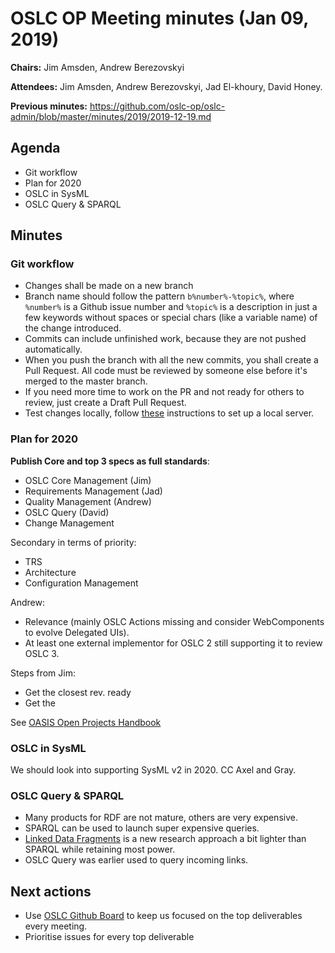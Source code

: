 # OSLC OP Meeting minutes (Jan 09, 2019)

**Chairs:** Jim Amsden, Andrew Berezovskyi

**Attendees:** Jim Amsden, Andrew Berezovskyi, Jad El-khoury, David Honey.

**Previous minutes:** https://github.com/oslc-op/oslc-admin/blob/master/minutes/2019/2019-12-19.md


## Agenda

- Git workflow
- Plan for 2020
- OSLC in SysML
- OSLC Query & SPARQL

## Minutes

### Git workflow

- Changes shall be made on a new branch
- Branch name should follow the pattern `b%number%-%topic%`, where `%number%` is a Github issue number and `%topic%` is a description in just a few keywords without spaces or special chars (like a variable name) of the change introduced.
- Commits can include unfinished work, because they are not pushed automatically.
- When you push the branch with all the new commits, you shall create a Pull Request. All code must be reviewed by someone else before it's merged to the master branch.
- If you need more time to work on the PR and not ready for others to review, just create a Draft Pull Request.
- Test changes locally, follow [these](https://github.com/oslc-op/oslc-specs#getting-started) instructions to set up a local server.

### Plan for 2020

**Publish Core and top 3 specs as full standards**:

- OSLC Core Management (Jim)
- Requirements Management (Jad)
- Quality Management (Andrew)
- OSLC Query (David)
- Change Management

Secondary in terms of priority:

- TRS
- Architecture
- Configuration Management

Andrew:

- Relevance (mainly OSLC Actions missing and consider WebComponents to evolve Delegated UIs).
- At least one external implementor for OSLC 2 still supporting it to review OSLC 3.

Steps from Jim:

- Get the closest rev. ready
- Get the 

See [OASIS Open Projects Handbook](https://www.oasis-open.org/oasis-open-projects-handbook#progression-of-work)

### OSLC in SysML

We should look into supporting SysML v2 in 2020. CC Axel and Gray.

### OSLC Query & SPARQL

- Many products for RDF are not mature, others are very expensive.
- SPARQL can be used to launch super expensive queries.
- [Linked Data Fragments](https://linkeddatafragments.org/concept/) is a new research approach a bit lighter than SPARQL while retaining most power.
- OSLC Query was earlier used to query incoming links. 

## Next actions

- Use [OSLC Github Board](https://github.com/oslc-op/oslc-specs/projects/2) to keep us focused on the top deliverables every meeting.
- Prioritise issues for every top deliverable

